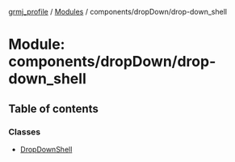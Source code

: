 [grmj_profile](../README.md) / [Modules](../modules.md) / components/dropDown/drop-down\_shell

# Module: components/dropDown/drop-down\_shell

## Table of contents

### Classes

- [DropDownShell](../classes/components_dropDown_drop_down_shell.DropDownShell.md)
